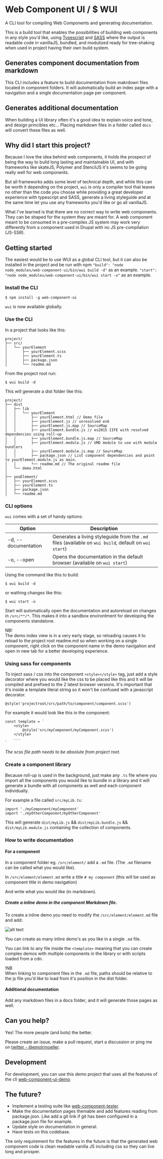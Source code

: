 # Web Component UI / $ WUI
A CLI tool for compiling Web Components and generating documentation.

This is a build tool that enables the possibilities of building web components in any style you'd like, using [Typescript](https://www.typescriptlang.org/) and [SASS](http://www.sass-lang.com/) where the output is readable code in vanillaJS, bundled, and modulized ready for tree-shaking when used in project having their own build system.

## Generates component documentation from markdown
This CLI includes a feature to build documentation from makrdown files located in component folders. It will automatically build an index page with a navigation and a single documentation page per component.

## Generates additional documentation
When building a UI library often it's a good idea to explain voice and tone, and design princibles etc...
Placing markdown files in a folder called `docs` will convert these files as well.

## Why did I start this project? 

Because I love the idea behind web components, it holds the prospect of being the way to build long lasting and maintainable UI, and with frameworks like skateJS, Polymer and StencilJS it's seems to be going really well for web components.

But all frameworks adds some level of technical depth, and while this can be worth it depending on the project, `wui` is only a compiler tool that leaves no other than the code you choose while providing a great developer experience with typescript and SASS, generate a living styleguide and at the same time let you use any frameworks you'd like or go all vanillaJS.

What I've learned is that there are no correct way to write web components. They can be shaped for the system they are meant for. A web component meant to be consumed in a pre-compiles JS system may work very differently from a component used in Drupal with no JS pre-compilation (JS-SSR).


## Getting started

The easiest would be to use WUI as a global CLI tool, but it can also be installed in the project and be run with npm `"build": "node node_modules/web-component-ui/bin/wui build -d"` as an example.
`"start": "node node_modules/web-component-ui/bin/wui start -o"` as an example.


### Install the CLI

```
$ npm install -g web-component-ui
```

`wui` is now available globally.


### Use the CLI

In a project that looks like this:

```
project/
├── src/
│   └── yourElement
│       ├── yourElement.scss
│       ├── yourElement.ts
│       ├── package.json
│       └── readme.md
```

From the project root run:

```
$ wui build -d
```

This will generate a dist folder like this:

```
project/
├── dist
│   ├── lib
│   │   └── yourElement
│   │       ├── yourElement.html // Demo file
│   │       ├── yourElement.js // unresolved es6
│   │       ├── yourElement.js.map // SourceMap
│   │       ├── yourElement.bundle.js // es2015 IIFE with resolved dependencies using roll-up
│   │       ├── yourElement.bundle.js.map // SourceMap
│   │       ├── yourElement.module.js // UMD module to use with module bundlers
│   │       ├── yourElement.module.js.map // SourceMap
│   │       ├── package.json // List component dependencies and point to yourElement.module.js as main.
│   │       └── readme.md // The original readme file
│   └── demo.html
│
├── youElement/
│   ├── yourElement.scss
│   ├── yourElement.ts
│   ├── package.json
│   └── readme.md
```

### CLI options

`wui` comes with a set of handy options:

| Option      | Description                                                            |
|-------------|------------------------------------------------------------------------|
| -d, --documentation  | Generates a living styleguide from the `.md` files (available on `wui build`, default on `wui start`) |
| -o, --open  | Opens the documentation in the default browser (available on `wui start`) |

Using the command like this to build:

```
$ wui build -d
```

or wathing changes like this:

```
$ wui start -o
```

Start will automatically open the documentation and autoreload on changes in `/src/**/*`. This makes it into a sandbox environtment for developing the components standalone.

NB!<br>
The demo index view is in a very early stage, so reloading causes it to reload to the project root readme.md so when working on a single component, right click on the component name in the demo navigation and open in new tab for a better developing experience.

### Using sass for components

To inject sass / css into the component `<style></style>` tag, just add a style decorator where you would like the css to be placed like this and it will be compiled and prefixed to the 2 latest browser versions.
It's important that it's inside a template literal string so it won't be confused with a javascript decorator.

```
@style('projectroot/src/path/to/component/component.scss')
```

For example it would look like this in the component:

```
const template = `
    <style>
        @style('src/myComponent/myComponent.scss')
    </style>
    ...
`
```

_The scss file path needs to be absolute from project root._

### Create a component library
Because roll-up is used in the background, just make any `.ts` file where you import all the components you would like to bundle in a library and it will generate a bundle with all components as well and each component individually. 

For example a file called `src/myLib.ts`:
```
import './myComponent/myComponent'
import './myOtherComponent/myOtherComponent'
```

This will generate `dist/myLib.js` && `dist/myLib.bundle.js` &&  `dist/myLib.module.js` containing the collection of components.

### How to write documentation

#### For a component

In a component folder eg. `/src/element/` add a `.md` file. (The `.md` filename can be called what you would like).

In `/src/element/element.md` write a title `# my component` (this will be used as component title in demo navigation)

And write what you would like (in markdown).

##### Create a inline demo in the component Markdown file.

To create a inline demo you need to modify the `/src/element/element.md` file and add:

![alt text](http://res.cloudinary.com/histudios/image/upload/v1511939930/Screen_Shot_2017-11-29_at_08.18.24_qio7iy.png "inline demo snippet")

You can create as many inline demo's as you like in a single `.md` file.

You can link to any file inside the `<template>` meaning that you can create complex demos with multiple components in the library or with scripts loaded from a cdn.

!NB<br>
When linking to component files in the `.md` file, paths should be relative to the js file you'd like to load from it's position in the dist folder.

#### Additional documentation

Add any markdown files in a docs folder, and it will generate those pages as well.

## Can you help?

Yes! The more people (and bots) the better.

Please create an issue, make a pull request, start a discussion or ping me on [twitter - @emolrmoeller](https://twitter.com/emilrmoeller).

## Development

For development, you can use this demo project that uses all the features of the cli [web-component-ui-demo](https://github.com/emolr/web-component-ui-demo)

## The future? 

* Implement a testing suite like [web-component-tester](https://github.com/Polymer/web-component-tester).
* Make the documentation pages themable and add features reading from package.json. Like add a git link if git has been configured in a package.json file for example.
* Update style on documentation in general.
* Have tests on this codebase.

The only requirement for the features in the future is that the generated web component code is clean readable vanilla JS including css so they can live long and prosper.